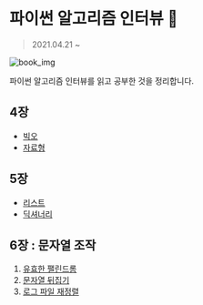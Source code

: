 # 파이썬 알고리즘 인터뷰 📖

> 2021.04.21 ~

![book_img](https://external-content.duckduckgo.com/iu/?u=https%3A%2F%2Ftse4.mm.bing.net%2Fth%3Fid%3DOIP.GtBPmTGRUkBWpWj9-_YPNgHaJr%26pid%3DApi&f=1)

파이썬 알고리즘 인터뷰를 읽고 공부한 것을 정리합니다.

## 4장

- [빅오](./chap4/Big-O.md)
- [자료형](./chap4/data_type.md)

## 5장

- [리스트](./chap5/List.md)
- [딕셔너리](./chap5/Dictionary.md)

## 6장 : 문자열 조작

01. [유효한 팰린드롬](./chap6/01%20유효한%20팰린드롬.md)
02. [문자열 뒤집기](./chap6/02%20문자열%20뒤집기.md)
03. [로그 파일 재정렬](./chap6/03%20로그%20파일%20재정렬.md)
